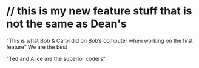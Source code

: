 // this is my new feature stuff that is not the same as Dean's
=======
“This is what Bob & Carol did on Bob’s computer when working on the first feature”
We are the best

"Ted and Alice are the superior coders"